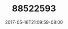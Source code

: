 ---
title: "88522593"
date: 2017-05-16T21:09:59-08:00
draft: false
location: Seattle, WA
img_url: https://d17enza3bfujl8.cloudfront.net/88522593.jpg
original_fn: ""
tags:
- Seattle, WA
- on-the-road
- 35mm
- sunsets

---